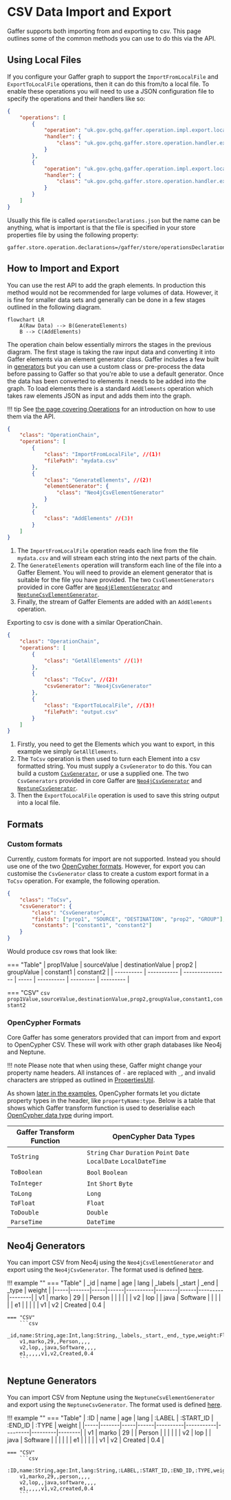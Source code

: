 # CSV Data Import and Export

Gaffer supports both importing from and exporting to csv. This page outlines
some of the common methods you can use to do this via the API.

## Using Local Files

If you configure your Gaffer graph to support the `ImportFromLocalFile` and
`ExportToLocalFile` operations, then it can do this from/to a local file. To
enable these operations you will need to use a JSON configuration file to
specify the operations and their handlers like so:

```json
{
    "operations": [
        {
            "operation": "uk.gov.gchq.gaffer.operation.impl.export.localfile.ImportFromLocalFile",
            "handler": {
                "class": "uk.gov.gchq.gaffer.store.operation.handler.export.localfile.ImportFromLocalFileHandler"
            }
        },
        {
            "operation": "uk.gov.gchq.gaffer.operation.impl.export.localfile.ExportToLocalFile",
            "handler": {
                "class": "uk.gov.gchq.gaffer.store.operation.handler.export.localfile.ExportToLocalFileHandler"
            }
        }
    ]
}
```

Usually this file is called `operationsDeclarations.json` but the name can be
anything, what is important is that the file is specified in your store
properties file by using the following property:

```properties
gaffer.store.operation.declarations=/gaffer/store/operationsDeclarations.json
```

## How to Import and Export

You can use the rest API to add the graph elements. In production this method
would not be recommended for large volumes of data. However, it is fine for
smaller data sets and generally can be done in a few stages outlined in the
following diagram.

```mermaid
flowchart LR
    A(Raw Data) --> B(GenerateElements)
    B --> C(AddElements)
```

The operation chain below essentially mirrors the stages in the previous
diagram. The first stage is taking the raw input data and converting it into
Gaffer elements via an element generator class. Gaffer includes a few built in
[generators](../../../../reference/operations-guide/generate.md) but you can use a
custom class or pre-process the data before passing to Gaffer so that you're
able to use a default generator. Once the data has been converted to elements it
needs to be added into the graph. To load elements there is a standard
`AddElements` operation which takes raw elements JSON as input and adds them
into the graph.

!!! tip
    See [the page covering Operations](../operations.md) for an introduction on
    how to use them via the API.

```json
{
    "class": "OperationChain",
    "operations": [
        {
            "class": "ImportFromLocalFile", //(1)!
            "filePath": "mydata.csv"
        },
        {
            "class": "GenerateElements", //(2)!
            "elementGenerator": {
                "class": "Neo4jCsvElementGenerator"
            }
        },
        {
            "class": "AddElements" //(3)!
        }
    ]
}
```

1. The `ImportFromLocalFile` operation reads each line from the file
   `mydata.csv` and will stream each string into the next parts of the chain.
2. The `GenerateElements` operation will transform each line of the file into a
   Gaffer Element. You will need to provide an element generator that is
   suitable for the file you have provided. The two `CsvElementGenerators`
   provided in core Gaffer are [`Neo4jElementGenerator`](#neo4j-format) and
   [`NeptuneCsvElementGenerator`](#neptune-format).
3. Finally, the stream of Gaffer Elements are added with an `AddElements`
   operation.

Exporting to csv is done with a similar OperationChain.

```json
{
    "class": "OperationChain",
    "operations": [
        {
            "class": "GetAllElements" //(1)!
        },
        {
            "class": "ToCsv", //(2)!
            "csvGenerator": "Neo4jCsvGenerator"
        },
        {
            "class": "ExportToLocalFile", //(3)!
            "filePath": "output.csv"
        }
    ]
}
```

1. Firstly, you need to get the Elements which you want to export, in this
   example we simply `GetAllElements`.
2. The `ToCsv` operation is then used to turn each Element into a csv formatted
   string. You must supply a `CsvGenerator` to do this. You can build a custom
   [`CsvGenerator`](#custom-formats), or use a supplied one. The two
   `CsvGenerators` provided in core Gaffer are
   [`Neo4jCsvGenerator`](#neo4j-format) and
   [`NeptuneCsvGenerator`](#neptune-format).
3. Then the `ExportToLocalFile` operation is used to save this string output
   into a local file.

## Formats

### Custom formats

Currently, custom formats for import are not supported. Instead you should use
one of the two [OpenCypher formats](#opencypher-formats). However, for export
you can customise the `CsvGenerator` class to create a custom export format in a
`ToCsv` operation. For example, the following operation.

```json
{
    "class": "ToCsv",
    "csvGenerator": {
        "class": "CsvGenerator",
        "fields": ["prop1", "SOURCE", "DESTINATION", "prop2", "GROUP"],
        "constants": ["constant1", "constant2"]
    }
}
```

Would produce csv rows that look like:

=== "Table"
    | prop1Value | sourceValue | destinationValue | prop2 | groupValue | constant1 | constant2 |
    | ---------- | ----------- | ---------------- | ----- | ---------- | --------- | --------- |

=== "CSV"
    ```csv
    prop1Value,sourceValue,destinationValue,prop2,groupValue,constant1,constant2
    ```

### OpenCypher Formats

Core Gaffer has some generators provided that can import from and export to
OpenCypher CSV. These will work with other graph databases like Neo4j and
Neptune.

!!! note
    Please note that when using these, Gaffer might change your property name
    headers. All instances of `-` are replaced with `_`, and invalid characters
    are stripped as outlined in [PropertiesUtil](https://github.com/gchq/Gaffer/blob/f16de7c3eccfe7a800cad1d7eea5fbae4cf01d44/core/common-util/src/main/java/uk/gov/gchq/gaffer/commonutil/PropertiesUtil.java#L26).

As shown [later in the examples](#neo4j-format), OpenCypher formats let you
dictate property types in the header, like `propertyName:type`. Below is a table
that shows which Gaffer transform function is used to deserialise each
[OpenCypher data
type](https://docs.aws.amazon.com/neptune/latest/userguide/bulk-load-tutorial-format-opencypher.html#bulk-load-tutorial-format-opencypher-data-types)
during import.

| Gaffer Transform Function | OpenCypher Data Types                                                 |
| ------------------------- | --------------------------------------------------------------------- |
| `ToString`                | `String` `Char` `Duration` `Point` `Date` `LocalDate` `LocalDateTime` |
| `ToBoolean`               | `Bool` `Boolean`                                                      |
| `ToInteger`               | `Int` `Short` `Byte`                                                  |
| `ToLong`                  | `Long`                                                                |
| `ToFloat`                 | `Float`                                                               |
| `ToDouble`                | `Double`                                                              |
| `ParseTime`               | `DateTime`                                                            |

## Neo4j Generators

You can import CSV from Neo4j using the `Neo4jCsvElementGenerator` and export
using the `Neo4jCsvGenerator`. The format used is defined
[here](https://neo4j.com/labs/apoc/4.4/export/csv/#export-database-csv).

!!! example ""
    === "Table"
        | _id | name  | age | lang | _labels  | _start | _end | _type   | weight |
        |-----|-------|-----|------|----------|--------|------|---------|--------|
        | v1  | marko | 29  |      | Person   |        |      |         |        |
        | v2  | lop   |     | java | Software |        |      |         |        |
        | e1  |       |     |      |          | v1     | v2   | Created | 0.4    |

    === "CSV"
        ```csv
        _id,name:String,age:Int,lang:String,_labels,_start,_end,_type,weight:Float
        v1,marko,29,,Person,,,,
        v2,lop,,java,Software,,,,
        e1,,,,,v1,v2,Created,0.4
        ```

## Neptune Generators

You can import CSV from Neptune using the `NeptuneCsvElementGenerator` and
export using the `NeptuneCsvGenerator`. The format used is defined
[here](https://docs.aws.amazon.com/neptune/latest/userguide/bulk-load-tutorial-format-opencypher.html).

!!! example ""
    === "Table"
        | :ID | name  | age | lang | :LABEL   | :START_ID | :END_ID | :TYPE   | weight |
        |-----|-------|-----|------|----------|-----------|---------|---------|--------|
        | v1  | marko | 29  |      | Person   |           |         |         |        |
        | v2  | lop   |     | java | Software |           |         |         |        |
        | e1  |       |     |      |          | v1        | v2      | Created | 0.4    |

    === "CSV"
        ```csv
        :ID,name:String,age:Int,lang:String,:LABEL,:START_ID,:END_ID,:TYPE,weight:Double
        v1,marko,29,,person,,,,
        v2,lop,,java,software,,,,
        e1,,,,,v1,v2,created,0.4
        ```
